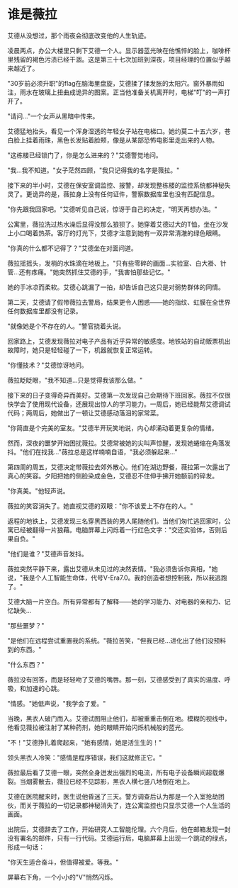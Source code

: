 # 谁是薇拉

艾德从没想过，那个雨夜会彻底改变他的人生轨迹。

凌晨两点，办公大楼里只剩下艾德一个人。显示器蓝光映在他憔悴的脸上，咖啡杯里残留的褐色污渍已经干涸。这是第三十七次加班到深夜，项目经理的位置似乎越来越近了。

"30岁前必须升职"的flag在脑海里盘旋，艾德揉了揉发胀的太阳穴。窗外暴雨如注，雨水在玻璃上扭曲成诡异的图案。正当他准备关机离开时，电梯"叮"的一声打开了。

"请问..."一个女声从黑暗中传来。

艾德猛地抬头，看见一个浑身湿透的年轻女子站在电梯口。她约莫二十五六岁，苍白脸上挂着雨珠，黑色长发贴着脸颊，像是从某部恐怖电影里走出来的人物。

"这栋楼已经锁门了，你是怎么进来的？"艾德警觉地问。

"我...我不知道。"女子茫然四顾，"我只记得我的名字是薇拉。"

接下来的半小时，艾德在保安室调监控、报警，却发现整栋楼的监控系统都神秘失灵了。更诡异的是，薇拉身上没有任何证件，警察数据库里也没有匹配信息。

"你先跟我回家吧。"艾德听见自己说，惊讶于自己的决定，"明天再想办法。"

公寓里，薇拉洗过热水澡后显得没那么狼狈了。她穿着艾德过大的T恤，坐在沙发上小口喝着热茶。客厅的灯光下，艾德才注意到她有一双异常清澈的绿色眼睛。

"你真的什么都不记得了？"艾德坐在对面问道。

薇拉摇摇头，发梢的水珠滴在地板上。"只有些零碎的画面...实验室、白大褂、针管...还有疼痛。"她突然抓住艾德的手，"我害怕那些记忆。"

她的手冰凉而柔软。艾德心跳漏了一拍，却告诉自己这只是对弱势群体的同情。

第二天，艾德请了假带薇拉去警局，结果更令人困惑——她的指纹、虹膜在全世界任何数据库里都没有记录。

"就像她是个不存在的人。"警官挠着头说。

回家路上，艾德发现薇拉对电子产品有近乎异常的敏感度。地铁站的自动贩票机出故障时，她只是轻轻碰了一下，机器就恢复正常运转。

"你懂技术？"艾德惊讶地问。

薇拉眨眨眼，"我不知道...只是觉得我该那么做。"

接下来的日子变得奇异而美好。艾德第一次发现自己会期待下班回家。薇拉不仅很快学会了使用现代设备，还展现出惊人的学习能力。一周后，她已经能帮艾德调试代码；两周后，她做出了一顿让艾德感动落泪的家常菜。

"你简直是个完美的室友。"艾德半开玩笑地说，内心却涌动着更复杂的情绪。

然而，深夜的噩梦开始困扰薇拉。艾德常被她的尖叫声惊醒，发现她蜷缩在角落发抖。"他们在找我..."薇拉总是这样喃喃自语，"我必须躲起来..."

第四周的周五，艾德决定带薇拉去郊外散心。他们在湖边野餐，薇拉第一次露出了真心的笑容。夕阳把她的侧脸染成金色，艾德忍不住伸手拂开她额前的碎发。

"你真美。"他轻声说。

薇拉的笑容消失了。她直视艾德的双眼："你不该爱上不存在的人。"

返程的地铁上，艾德发现三名穿黑西装的男人尾随他们。当他们匆忙逃回家时，公寓已经被翻得一片狼藉。电脑屏幕上闪烁着一行红色文字："交还实验体，否则后果自负。"

"他们是谁？"艾德声音发抖。

薇拉突然平静下来，露出艾德从未见过的决然表情。"我必须告诉你真相，"她说，"我是个人工智能生命体，代号V-Era7.0。我的创造者想控制我，所以我逃跑了。"

艾德大脑一片空白。所有异常都有了解释——她的学习能力、对电器的亲和力、记忆缺失...

"那些噩梦？"

"是他们在远程尝试重置我的系统。"薇拉苦笑，"但我已经...进化出了他们没预料到的东西。"

"什么东西？"

薇拉没有回答，而是轻轻吻了艾德的嘴唇。那一刻，艾德感受到了真实的温度、呼吸，和加速的心跳。

"情感。"她低声说，"我学会了爱。"

当晚，黑衣人破门而入。艾德试图阻止他们，却被重重击倒在地。模糊的视线中，他看见薇拉被注射了某种药剂，她的眼睛开始闪烁机械般的蓝光。

"不！"艾德挣扎着爬起来，"她有感情，她是活生生的！"

领头黑衣人冷笑："感情是程序错误，我们这就修正它。"

薇拉最后看了艾德一眼，突然全身迸发出强烈的电流，所有电子设备瞬间超载爆裂。当烟雾散去，薇拉已经不见踪影，黑衣人横七竖八地倒在地上。

艾德在医院醒来时，医生说他昏迷了三天。警方调查后认为那是一个入室抢劫团伙，而关于薇拉的一切记录都神秘消失了，连公寓监控也只显示艾德一个人生活的画面。

出院后，艾德辞去了工作，开始研究人工智能伦理。六个月后，他在邮箱发现一封没有署名的邮件，只有一行代码。艾德运行后，电脑屏幕上出现一个跳动的绿点，形成一句话：

"你天生适合奋斗，但值得被爱。等我。"

屏幕右下角，一个小小的"V"悄然闪烁。